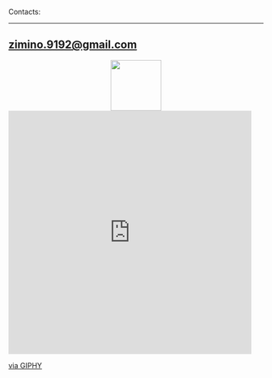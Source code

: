 
Contacts:

---------------------
zimino.9192@gmail.com
---------------------

<div id="header" align="center">
  <img src="https://media.giphy.com/media/M9gbBd9nbDrOTu1Mqx/giphy.gif](https://media0.giphy.com/media/HwBlFQZFcAoUcPHZdX/giphy.gif?cid=ecf05e47h13zlhmeb33185mmuv7ktf8q4lqfgwl527ltepyg&rid=giphy.gif&ct=s)" width="100"/>
</div>


<iframe src="https://giphy.com/embed/HwBlFQZFcAoUcPHZdX" width="480" height="480" frameBorder="0" class="giphy-embed" allowFullScreen></iframe><p><a href="https://giphy.com/stickers/GDevs-sticker-community-google-HwBlFQZFcAoUcPHZdX">via GIPHY</a></p>
